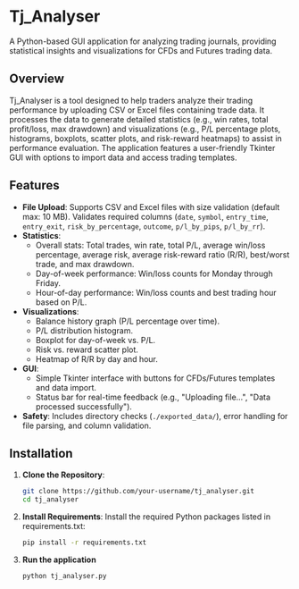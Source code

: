 # Tj_Analyser

A Python-based GUI application for analyzing trading journals, providing statistical insights and visualizations for CFDs and Futures trading data.

## Overview

Tj_Analyser is a tool designed to help traders analyze their trading performance by uploading CSV or Excel files containing trade data. It processes the data to generate detailed statistics (e.g., win rates, total profit/loss, max drawdown) and visualizations (e.g., P/L percentage plots, histograms, boxplots, scatter plots, and risk-reward heatmaps) to assist in performance evaluation. The application features a user-friendly Tkinter GUI with options to import data and access trading templates.

## Features

- **File Upload**: Supports CSV and Excel files with size validation (default max: 10 MB). Validates required columns (`date`, `symbol`, `entry_time`, `entry_exit`, `risk_by_percentage`, `outcome`, `p/l_by_pips`, `p/l_by_rr`).
- **Statistics**:
  - Overall stats: Total trades, win rate, total P/L, average win/loss percentage, average risk, average risk-reward ratio (R/R), best/worst trade, and max drawdown.
  - Day-of-week performance: Win/loss counts for Monday through Friday.
  - Hour-of-day performance: Win/loss counts and best trading hour based on P/L.
- **Visualizations**:
  - Balance history graph (P/L percentage over time).
  - P/L distribution histogram.
  - Boxplot for day-of-week vs. P/L.
  - Risk vs. reward scatter plot.
  - Heatmap of R/R by day and hour.
- **GUI**:
  - Simple Tkinter interface with buttons for CFDs/Futures templates and data import.
  - Status bar for real-time feedback (e.g., "Uploading file...", "Data processed successfully").
- **Safety**: Includes directory checks (`./exported_data/`), error handling for file parsing, and column validation.

## Installation

1. **Clone the Repository**:
   ```bash
   git clone https://github.com/your-username/tj_analyser.git
   cd tj_analyser
   ```
2. **Install Requirements**: Install the required Python packages listed in requirements.txt:

   ```bash
   pip install -r requirements.txt
   ```

3. **Run the application**

   ```bash
   python tj_analyser.py
   ```

